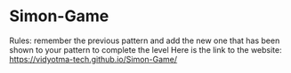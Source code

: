 # Simon-Game
Rules: remember the previous pattern and add the new one that has been shown to your pattern to complete the level
Here is the link to the website: https://vidyotma-tech.github.io/Simon-Game/
